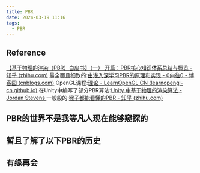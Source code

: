 ```yaml
---
title: PBR
date: 2024-03-19 11:16
tags:
  - PBR
---
```

## Reference

[【基于物理的渲染（PBR）白皮书】（一） 开篇：PBR核心知识体系总结与概览 - 知乎 (zhihu.com)](https://zhuanlan.zhihu.com/p/53086060)
最全面且细致的:[由浅入深学习PBR的原理和实现 - 0向往0 - 博客园 (cnblogs.com)](https://www.cnblogs.com/timlly/p/10631718.html#11-%E6%9C%AC%E6%96%87%E5%8A%A8%E6%9C%BA)
OpenGL课程:[理论 - LearnOpenGL CN (learnopengl-cn.github.io)](https://learnopengl-cn.github.io/07%20PBR/01%20Theory/)
在Unity中编写了部分PBR算法:[Unity 中基于物理的渲染算法 - Jordan Stevens ](https://www.jordanstevenstechart.com/physically-based-rendering)
一般般的:[猴子都能看懂的PBR - 知乎 (zhihu.com)](https://zhuanlan.zhihu.com/p/33464301)

## PBR的世界不是我等凡人现在能够窥探的

## 暂且了解了以下PBR的历史

## 有缘再会

